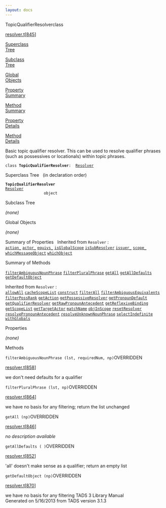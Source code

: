 ```yaml
---
layout: docs
---
```

<span class="title">TopicQualifierResolver</span><span class="type">class</span>

[resolver.t](../file/resolver.t.html)\[[845](../source/resolver.t.html#845)\]

[Superclass  
Tree](#_SuperClassTree_)

[Subclass  
Tree](#_SubClassTree_)

[Global  
Objects](#_ObjectSummary_)

[Property  
Summary](#_PropSummary_)

[Method  
Summary](#_MethodSummary_)

[Property  
Details](#_Properties_)

[Method  
Details](#_Methods_)



Basic topic qualifier resolver. This can be used to resolve qualifier
phrases (such as possessives or locationals) within topic phrases.

`class `**`TopicQualifierResolver`**` :   `[`Resolver`](../object/Resolver.html)



<span id="_SuperClassTree_"></span>



<span class="hdln">Superclass Tree</span>   (in declaration order)



**`TopicQualifierResolver`**  
[`Resolver`](../object/Resolver.html)  
`                 object`  
<span id="_SubClassTree_"></span>



<span class="hdln">Subclass Tree</span>  



*(none)* <span id="_ObjectSummary_"></span>



<span class="hdln">Global Objects</span>  



*(none)* <span id="_PropSummary_"></span>



<span class="hdln">Summary of Properties</span>  
Inherited from `Resolver` :  
[`action_`](../object/Resolver.html#action_) [`actor_`](../object/Resolver.html#actor_) [`equivs_`](../object/Resolver.html#equivs_) [`isGlobalScope`](../object/Resolver.html#isGlobalScope) [`isSubResolver`](../object/Resolver.html#isSubResolver) [`issuer_`](../object/Resolver.html#issuer_) [`scope_`](../object/Resolver.html#scope_) [`whichMessageObject`](../object/Resolver.html#whichMessageObject) [`whichObject`](../object/Resolver.html#whichObject)

<span id="_MethodSummary_"></span>



<span class="hdln">Summary of Methods</span>  



[`filterAmbiguousNounPhrase`](#filterAmbiguousNounPhrase) [`filterPluralPhrase`](#filterPluralPhrase) [`getAll`](#getAll) [`getAllDefaults`](#getAllDefaults) [`getDefaultObject`](#getDefaultObject)

Inherited from `Resolver` :  
[`allowAll`](../object/Resolver.html#allowAll) [`cacheScopeList`](../object/Resolver.html#cacheScopeList) [`construct`](../object/Resolver.html#construct) [`filterAll`](../object/Resolver.html#filterAll) [`filterAmbiguousEquivalents`](../object/Resolver.html#filterAmbiguousEquivalents) [`filterPossRank`](../object/Resolver.html#filterPossRank) [`getAction`](../object/Resolver.html#getAction) [`getPossessiveResolver`](../object/Resolver.html#getPossessiveResolver) [`getPronounDefault`](../object/Resolver.html#getPronounDefault) [`getQualifierResolver`](../object/Resolver.html#getQualifierResolver) [`getRawPronounAntecedent`](../object/Resolver.html#getRawPronounAntecedent) [`getReflexiveBinding`](../object/Resolver.html#getReflexiveBinding) [`getScopeList`](../object/Resolver.html#getScopeList) [`getTargetActor`](../object/Resolver.html#getTargetActor) [`matchName`](../object/Resolver.html#matchName) [`objInScope`](../object/Resolver.html#objInScope) [`resetResolver`](../object/Resolver.html#resetResolver) [`resolvePronounAntecedent`](../object/Resolver.html#resolvePronounAntecedent) [`resolveUnknownNounPhrase`](../object/Resolver.html#resolveUnknownNounPhrase) [`selectIndefinite`](../object/Resolver.html#selectIndefinite) [`withGlobals`](../object/Resolver.html#withGlobals)

<span id="_Properties_"></span>



<span class="hdln">Properties</span>  



*(none)* <span id="_Methods_"></span>



<span class="hdln">Methods</span>  



<span id="filterAmbiguousNounPhrase"></span>

`filterAmbiguousNounPhrase (lst, requiredNum, np)`<span class="rem">OVERRIDDEN</span>

[resolver.t](../file/resolver.t.html)\[[858](../source/resolver.t.html#858)\]



we don't need defaults for a qualifier



<span id="filterPluralPhrase"></span>

`filterPluralPhrase (lst, np)`<span class="rem">OVERRIDDEN</span>

[resolver.t](../file/resolver.t.html)\[[864](../source/resolver.t.html#864)\]



we have no basis for any filtering; return the list unchanged



<span id="getAll"></span>

`getAll (np)`<span class="rem">OVERRIDDEN</span>

[resolver.t](../file/resolver.t.html)\[[846](../source/resolver.t.html#846)\]



*no description available*



<span id="getAllDefaults"></span>

`getAllDefaults ( )`<span class="rem">OVERRIDDEN</span>

[resolver.t](../file/resolver.t.html)\[[852](../source/resolver.t.html#852)\]



'all' doesn't make sense as a qualifier; return an empty list



<span id="getDefaultObject"></span>

`getDefaultObject (np)`<span class="rem">OVERRIDDEN</span>

[resolver.t](../file/resolver.t.html)\[[870](../source/resolver.t.html#870)\]



we have no basis for any filtering
TADS 3 Library Manual  
Generated on 5/16/2013 from TADS version 3.1.3


